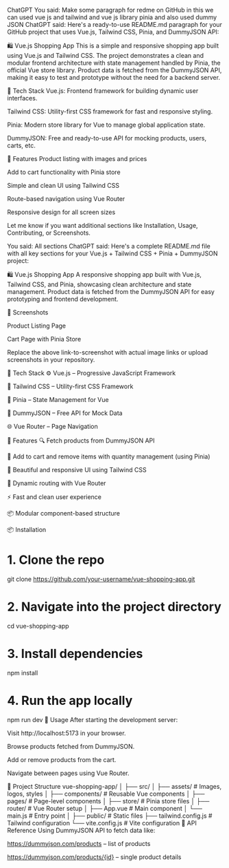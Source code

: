 ChatGPT
You said:
Make some paragraph for redme on GitHub in this we can used vue js and tailwind and vue js library pinia and also used dummy JSON 
ChatGPT said:
Here's a ready-to-use README.md paragraph for your GitHub project that uses Vue.js, Tailwind CSS, Pinia, and DummyJSON API:

🛍️ Vue.js Shopping App
This is a simple and responsive shopping app built using Vue.js and Tailwind CSS. The project demonstrates a clean and modular frontend architecture with state management handled by Pinia, the official Vue store library. Product data is fetched from the DummyJSON API, making it easy to test and prototype without the need for a backend server.

🔧 Tech Stack
Vue.js: Frontend framework for building dynamic user interfaces.

Tailwind CSS: Utility-first CSS framework for fast and responsive styling.

Pinia: Modern store library for Vue to manage global application state.

DummyJSON: Free and ready-to-use API for mocking products, users, carts, etc.

🚀 Features
Product listing with images and prices

Add to cart functionality with Pinia store

Simple and clean UI using Tailwind CSS

Route-based navigation using Vue Router

Responsive design for all screen sizes

Let me know if you want additional sections like Installation, Usage, Contributing, or Screenshots.

You said:
All sections 
ChatGPT said:
Here's a complete README.md file with all key sections for your Vue.js + Tailwind CSS + Pinia + DummyJSON project:

🛍️ Vue.js Shopping App
A responsive shopping app built with Vue.js, Tailwind CSS, and Pinia, showcasing clean architecture and state management. Product data is fetched from the DummyJSON API for easy prototyping and frontend development.

📸 Screenshots

Product Listing Page


Cart Page with Pinia Store

Replace the above link-to-screenshot with actual image links or upload screenshots in your repository.

🧰 Tech Stack
⚙️ Vue.js – Progressive JavaScript Framework

🎨 Tailwind CSS – Utility-first CSS Framework

🧠 Pinia – State Management for Vue

🔌 DummyJSON – Free API for Mock Data

🌐 Vue Router – Page Navigation

🚀 Features
🔍 Fetch products from DummyJSON API

🛒 Add to cart and remove items with quantity management (using Pinia)

💅 Beautiful and responsive UI using Tailwind CSS

🔄 Dynamic routing with Vue Router

⚡ Fast and clean user experience

📦 Modular component-based structure

📦 Installation
# 1. Clone the repo
git clone https://github.com/your-username/vue-shopping-app.git

# 2. Navigate into the project directory
cd vue-shopping-app

# 3. Install dependencies
npm install

# 4. Run the app locally
npm run dev
🔧 Usage
After starting the development server:

Visit http://localhost:5173 in your browser.

Browse products fetched from DummyJSON.

Add or remove products from the cart.

Navigate between pages using Vue Router.

📁 Project Structure
vue-shopping-app/
│
├── src/
│   ├── assets/               # Images, logos, styles
│   ├── components/           # Reusable Vue components
│   ├── pages/                # Page-level components
│   ├── store/                # Pinia store files
│   ├── router/               # Vue Router setup
│   ├── App.vue               # Main component
│   └── main.js               # Entry point
│
├── public/                   # Static files
├── tailwind.config.js        # Tailwind configuration
└── vite.config.js            # Vite configuration
📡 API Reference
Using DummyJSON API to fetch data like:

https://dummyjson.com/products – list of products

https://dummyjson.com/products/{id} – single product details
